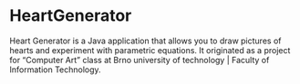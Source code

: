 # HeartGenerator
Heart Generator is a Java application that allows you to draw pictures of hearts and experiment with parametric equations. It originated as a project for “Computer Art” class at Brno university of technology | Faculty of Information Technology.
